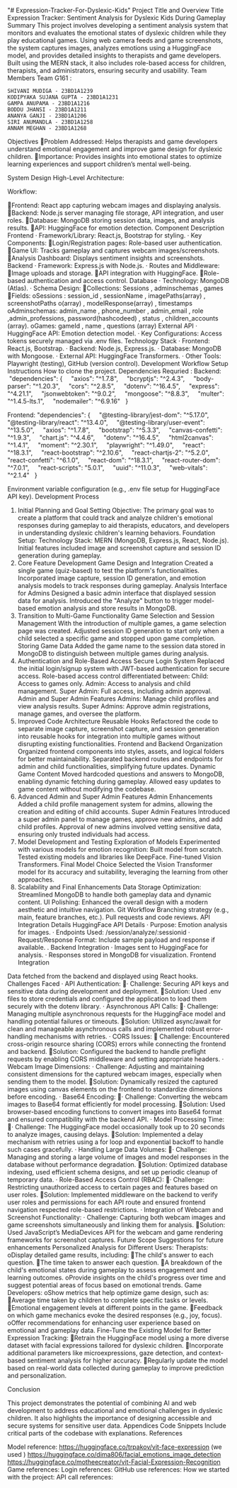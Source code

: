 "# Expression-Tracker-For-Dyslexic-Kids" 
Project Title and Overview
Title
Expression Tracker: Sentiment Analysis for Dyslexic Kids During Gameplay
Summary
This project involves developing a sentiment analysis system that monitors and evaluates the emotional states of dyslexic children while they play educational games. Using web camera feeds and game screenshots, the system captures images, analyzes emotions using a HuggingFace model, and provides detailed insights to therapists and game developers. Built using the MERN stack, it also includes role-based access for children, therapists, and administrators, ensuring security and usability.
Team Members
    Team G161 :
    
    SHIVANI MUDIGA - 23BD1A1239
    KODIPYAKA SUJANA GUPTA - 23BD1A1231
    GAMPA ANUPAMA - 23BD1A1216
    BODDU JHANSI - 23BD1A1211
    ANANYA GANJI - 23BD1A1206
    SIRI ANUMANDLA - 23BD1A1258
    ANNAM MEGHAN - 23BD1A1268

Objectives
  Problem Addressed: Helps therapists and game developers understand emotional engagement and improve game design for dyslexic children.
  Importance: Provides insights into emotional states to optimize learning experiences and support children’s mental well-being.

System Design
High-Level Architecture:

Workflow:

Frontend: React app capturing webcam images and displaying analysis.
Backend: Node.js server managing file storage, API integration, and user roles.
Database: MongoDB storing session data, images, and analysis results.
API: HuggingFace for emotion detection.
Component Description
Frontend
·  Framework/Library: React.js, Bootstrap for styling.
·  Key Components:
Login/Registration pages: Role-based user authentication.
Game UI: Tracks gameplay and captures webcam images/screenshots.
Analysis Dashboard: Displays sentiment insights and screenshots.
Backend
·  Framework: Express.js with Node.js.
·  Routes and Middleware:
Image uploads and storage.
API integration with HuggingFace.
Role-based authentication and access control.
Database
·  Technology: MongoDB (Atlas).
·  Schema Design:
Collections: Sessions , adminschemas , games 
Fields:
oSessions : session_id , sessionName , imagePaths(array) , screenshotPaths
o(array) , modelResponse(array) , timestamps
oAdminschemas: admin_name , phone_number , admin_email , role ,admin_professions, password(hashcodeed) , status , children_accounts (array).
oGames:  gameId , name 	, questions (array)
External API
·  HuggingFace API: Emotion detection model.
·  Key Configurations: Access tokens securely managed via .env files.
Technology Stack
·  Frontend: React.js, Bootstrap.
·  Backend: Node.js, Express.js.
·  Database: MongoDB with Mongoose.
·  External API: HuggingFace Transformers.
·  Other Tools: Playwright (testing), GitHub (version control).
Development Workflow
Setup Instructions
How to clone the project.
Dependencies Requried :
Backend:
     "dependencies": {
        "axios": "^1.7.8",
        "bcryptjs": "^2.4.3",
        "body-parser": "^1.20.3",
        "cors": "^2.8.5",
        "dotenv": "^16.4.5",
        "express": "^4.21.1",
        "jsonwebtoken": "^9.0.2",
        "mongoose": "^8.8.3",
        "multer": "^1.4.5-lts.1",
        "nodemailer": "^6.9.16"
      }

Frontend:
    "dependencies": {
        "@testing-library/jest-dom": "^5.17.0",
        "@testing-library/react": "^13.4.0",
        "@testing-library/user-event": "^13.5.0",
        "axios": "^1.7.8",
        "bootstrap": "^5.3.3",
        "canvas-confetti": "^1.9.3",
        "chart.js": "^4.4.6",
        "dotenv": "^16.4.5",
        "html2canvas": "^1.4.1",
        "moment": "^2.30.1",
        "playwright": "^1.49.0",
        "react": "^18.3.1",
        "react-bootstrap": "^2.10.6",
        "react-chartjs-2": "^5.2.0",
        "react-confetti": "^6.1.0",
        "react-dom": "^18.3.1",
        "react-router-dom": "^7.0.1",
        "react-scripts": "5.0.1",
        "uuid": "^11.0.3",
        "web-vitals": "^2.1.4"
      }


Environment variable configuration (e.g., .env file setup for HuggingFace API key).
Development Process

1. Initial Planning and Goal Setting
Objective: The primary goal was to create a platform that could track and analyze children's emotional responses during gameplay to aid therapists, educators, and developers in understanding dyslexic children's learning behaviors.
Foundation Setup:
Technology Stack: MERN (MongoDB, Express.js, React, Node.js).
Initial features included image and screenshot capture and session ID generation during gameplay.
2. Core Feature Development
Game Design and Integration
Created a single game (quiz-based) to test the platform's functionalities.
Incorporated image capture, session ID generation, and emotion analysis models to track responses during gameplay.
Analysis Interface for Admins
Designed a basic admin interface that displayed session data for analysis.
Introduced the "Analyze" button to trigger model-based emotion analysis and store results in MongoDB.
3. Transition to Multi-Game Functionality
Game Selection and Session Management
With the introduction of multiple games, a game selection page was created.
Adjusted session ID generation to start only when a child selected a specific game and stopped upon game completion.
Storing Game Data
Added the game name to the session data stored in MongoDB to distinguish between multiple games during analysis.
4. Authentication and Role-Based Access
Secure Login System
Replaced the initial login/signup system with JWT-based authentication for secure access.
Role-based access control differentiated between:
Child: Access to games only.
Admin: Access to analysis and child management.
Super Admin: Full access, including admin approval.
Admin and Super Admin Features
Admins: Manage child profiles and view analysis results.
Super Admins: Approve admin registrations, manage games, and oversee the platform.
5. Improved Code Architecture
Reusable Hooks
Refactored the code to separate image capture, screenshot capture, and session generation into reusable hooks for integration into multiple games without disrupting existing functionalities.
Frontend and Backend Organization
Organized frontend components into styles, assets, and logical folders for better maintainability.
Separated backend routes and endpoints for admin and child functionalities, simplifying future updates.
Dynamic Game Content
Moved hardcoded questions and answers to MongoDB, enabling dynamic fetching during gameplay.
Allowed easy updates to game content without modifying the codebase.
6. Advanced Admin and Super Admin Features
Admin Enhancements
Added a child profile management system for admins, allowing the creation and editing of child accounts.
Super Admin Features
Introduced a super admin panel to manage games, approve new admins, and add child profiles.
Approval of new admins involved vetting sensitive data, ensuring only trusted individuals had access.
7. Model Development and Testing
Exploration of Models
Experimented with various models for emotion recognition:
Built model from scratch.
Tested existing models and libraries like DeepFace.
Fine-tuned Vision Transformers.
Final Model Choice
Selected the Vision Transformer model for its accuracy and suitability, leveraging the learning from other approaches.
8. Scalability and Final Enhancements
Data Storage Optimization: Streamlined MongoDB to handle both gameplay data and dynamic content.
UI Polishing: Enhanced the overall design with a modern aesthetic and intuitive navigation.
Git Workflow
Branching strategy (e.g., main, feature branches, etc.).
Pull requests and code reviews.
API Integration Details
HuggingFace API Details
·  Purpose: Emotion analysis for images.
·  Endpoints Used:  /session/analyze/:sessionid
·  Request/Response Format: Include sample payload and response if available.
.
Backend Integration
·  Images sent to HuggingFace for analysis.
·  Responses stored in MongoDB for visualization.
Frontend Integration

Data fetched from the backend and displayed using React hooks.
Challenges Faced
·  API Authentication:
·  Challenge: Securing API keys and sensitive data during development and deployment.
Solution: Used .env files to store credentials and configured the application to load them securely with the dotenv library.
·  Asynchronous API Calls:
·  Challenge: Managing multiple asynchronous requests for the HuggingFace model and handling potential failures or timeouts.
Solution: Utilized async/await for clean and manageable asynchronous calls and implemented robust error-handling mechanisms with retries.
·  CORS Issues:
  Challenge: Encountered cross-origin resource sharing (CORS) errors while connecting the frontend and backend.
Solution: Configured the backend to handle preflight requests by enabling CORS middleware and setting appropriate headers.
·  Webcam Image Dimensions:
·  Challenge: Adjusting and maintaining consistent dimensions for the captured webcam 	images, especially when sending them to the model.
Solution: Dynamically resized the captured images using canvas elements on the frontend to standardize dimensions before encoding.
·  Base64 Encoding:
·  Challenge: Converting the webcam images to Base64 format efficiently for model processing.
Solution: Used browser-based encoding functions to convert images into Base64 format and ensured compatibility with the backend API.
·  Model Processing Time:
·  Challenge: The HuggingFace model occasionally took up to 20 seconds to analyze images, causing delays.
Solution: Implemented a delay mechanism with retries using a for loop and exponential backoff to handle such cases gracefully.
·  Handling Large Data Volumes:
·  Challenge: Managing and storing a large volume of images and model responses in the database without performance degradation.
Solution: Optimized database indexing, used efficient schema designs, and set up periodic cleanup of temporary data.
·  Role-Based Access Control (RBAC):
·  Challenge: Restricting unauthorized access to certain pages and features based on user roles.
Solution: Implemented middleware on the backend to verify user roles and permissions for each API route and ensured frontend navigation respected role-based restrictions.
·  Integration of Webcam and Screenshot Functionality:
·  Challenge: Capturing both webcam images and game screenshots simultaneously and 	linking them for analysis.
Solution: Used JavaScript’s MediaDevices API for the webcam and game rendering frameworks for screenshot captures.
Future Scope
Suggestions for future enhancements
Personalized Analysis for Different Users:
Therapists:
oDisplay detailed game results, including:
The child's answer to each question.
The time taken to answer each question.
A breakdown of the child's emotional states during gameplay to assess engagement and learning outcomes.
oProvide insights on the child's progress over time and suggest potential areas of focus based on emotional trends.
Game Developers:
oShow metrics that help optimize game design, such as:
Average time taken by children to complete specific tasks or levels.
Emotional engagement levels at different points in the game.
Feedback on which game mechanics evoke the desired responses (e.g., joy, focus).
oOffer recommendations for enhancing user experience based on emotional and gameplay data.
Fine-Tune the Existing Model for Better Expression Tracking:
Retrain the HuggingFace model using a more diverse dataset with facial expressions tailored for dyslexic children.
Incorporate additional parameters like microexpressions, gaze detection, and context-based sentiment analysis for higher accuracy.
Regularly update the model based on real-world data collected during gameplay to improve prediction and personalization.

Conclusion

This project demonstrates the potential of combining AI and web development to address educational and emotional challenges in dyslexic children. It also highlights the importance of designing accessible and secure systems for sensitive user data.
Appendices
Code Snippets
Include critical parts of the codebase with explanations.
References

 Model reference: 
https://huggingface.co/trpakov/vit-face-expression (we used )
https://huggingface.co/dima806/facial_emotions_image_detection
https://huggingface.co/motheecreator/vit-Facial-Expression-Recognition
Game references:
Login references:
GitHub use references:
How we started with the project:
API call references:

